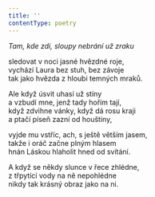 ```yaml
---
title: ''
contentType: poetry
---
```


<section>

_Tam, kde zdi, sloupy nebrání už zraku_

sledovat v noci jasné hvězdné roje,  
vychází Laura bez stuh, bez závoje  
tak jako hvězda z hloubi temných mraků.

</section>

<section>

Ale když úsvit uhasí už stíny  
a vzbudí mne, jenž tady hořím tají,  
když zdvihne vánky, když dá rosu kraji  
a ptačí píseň zazní od houštiny,

</section>

<section>

vyjde mu vstříc, ach, s ještě větším jasem,  
takže i oráč začne plným hlasem  
hnán Láskou hlaholit hned od svítání.

</section>

<section>

A když se někdy slunce v řece zhlédne,  
z třpytící vody na ně nepohlédne  
nikdy tak krásný obraz jako na ni.

</section>
